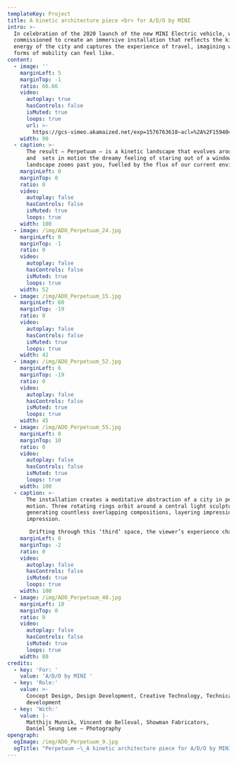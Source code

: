 ```yaml
---
templateKey: Project
title: A kinetic architecture piece <br> for A/D/O by MINI
intro: >-
  In celebration of the 2020 launch of the new MINI Electric vehicle, we were
  commissioned to create an immersive installation that reflects the kinetic
  energy of the city and captures the experience of travel, imagining what new
  forms of mobility can feel like.
content:
  - image: ''
    marginLeft: 5
    marginTop: -1
    ratio: 66.66
    video:
      autoplay: true
      hasControls: false
      isMuted: true
      loops: true
      url: >-
        https://gcs-vimeo.akamaized.net/exp=1576763618~acl=%2A%2F1594044209.mp4%2A~hmac=421187eaf7af3d7961013d24a8c74a1d79bcbf0dbdab61a6f8dfc9cf9e70d5f0/vimeo-prod-skyfire-std-us/01/1087/15/380435512/1594044209.mp4
    width: 90
  - caption: >-
      The result – Perpetuum – is a kinetic landscape that evolves around you
      and  sets in motion the dreamy feeling of staring out of a window as the
      landscape zooms past you, fuelled by the flux of our current environment.
    marginLeft: 0
    marginTop: 0
    ratio: 0
    video:
      autoplay: false
      hasControls: false
      isMuted: true
      loops: true
    width: 100
  - image: /img/ADO_Perpetuum_24.jpg
    marginLeft: 0
    marginTop: -1
    ratio: 0
    video:
      autoplay: false
      hasControls: false
      isMuted: true
      loops: true
    width: 52
  - image: /img/ADO_Perpetuum_15.jpg
    marginLeft: 60
    marginTop: -19
    ratio: 0
    video:
      autoplay: false
      hasControls: false
      isMuted: true
      loops: true
    width: 42
  - image: /img/ADO_Perpetuum_52.jpg
    marginLeft: 6
    marginTop: -19
    ratio: 0
    video:
      autoplay: false
      hasControls: false
      isMuted: true
      loops: true
    width: 45
  - image: /img/ADO_Perpetuum_55.jpg
    marginLeft: 0
    marginTop: 10
    ratio: 0
    video:
      autoplay: false
      hasControls: false
      isMuted: true
      loops: true
    width: 100
  - caption: >-
      The installation creates a meditative abstraction of a city in perpetual
      motion. Three rotating rings orbit around a central light sculpture,
      generating countless overlapping compositions, layering impression over
      impression.

       Drifting through this ‘third’ space, the viewer’s experience changes from moment to moment, enhanced by an ambient patchwork of urban sounds.
    marginLeft: 0
    marginTop: -2
    ratio: 0
    video:
      autoplay: false
      hasControls: false
      isMuted: true
      loops: true
    width: 100
  - image: /img/ADO_Perpetuum_40.jpg
    marginLeft: 10
    marginTop: 0
    ratio: 0
    video:
      autoplay: false
      hasControls: false
      isMuted: true
      loops: true
    width: 80
credits:
  - key: 'For: '
    value: 'A/D/O by MINI '
  - key: 'Role:'
    value: >-
      Concept Design, Design Development, Creative Technology, Technical
      development
  - key: 'With:'
    value: |-
      Matthijs Munnik, Vincent de Belleval, Showman Fabricators, 
      Daniel Seung Lee – Photography
opengraph:
  ogImage: /img/ADO_Perpetuum_9.jpg
  ogTitle: "Perpetuum –\_A kinetic architecture piece for A/D/O by MINI"
---
```


